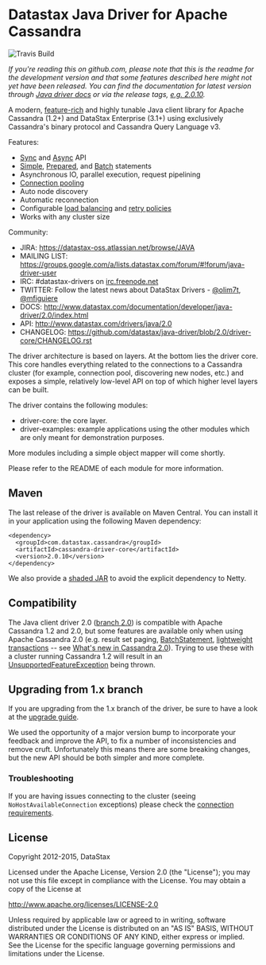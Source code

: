 # Datastax Java Driver for Apache Cassandra

![Travis Build](https://travis-ci.org/datastax/java-driver.svg?branch=2.0)

*If you're reading this on github.com, please note that this is the readme
for the development version and that some features described here might
not yet have been released. You can find the documentation for latest
version through [Java driver
docs](http://datastax.github.io/java-driver/) or via the release tags,
[e.g.
2.0.10](https://github.com/datastax/java-driver/tree/2.0.10).*

A modern, [feature-rich](features/) and highly tunable Java client
library for Apache Cassandra (1.2+) and DataStax Enterprise (3.1+) using
exclusively Cassandra's binary protocol and Cassandra Query Language v3.

Features:

* [Sync][sync] and [Async][async] API
* [Simple][simple_st], [Prepared][prepared_st], and [Batch][batch_st] statements
* Asynchronous IO, parallel execution, request pipelining
* [Connection pooling][pool]
* Auto node discovery
* Automatic reconnection
* Configurable [load balancing][lbp] and [retry policies][retry_policy]
* Works with any cluster size

[sync]: http://datastax.com/drivers/java/2.0/com/datastax/driver/core/Session.html#execute(com.datastax.driver.core.Statement)
[async]: http://datastax.com/drivers/java/2.0/com/datastax/driver/core/Session.html#executeAsync(com.datastax.driver.core.Statement)
[simple_st]: http://datastax.com/drivers/java/2.0/com/datastax/driver/core/SimpleStatement.html
[prepared_st]: http://datastax.com/drivers/java/2.0/com/datastax/driver/core/Session.html#prepare(com.datastax.driver.core.RegularStatement)
[batch_st]: http://datastax.com/drivers/java/2.0/com/datastax/driver/core/BatchStatement.html
[pool]: http://datastax.com/drivers/java/2.0/com/datastax/driver/core/PoolingOptions.html
[lbp]: http://datastax.com/drivers/java/2.0/com/datastax/driver/core/policies/LoadBalancingPolicy.html
[retry_policy]: http://datastax.com/drivers/java/2.0/com/datastax/driver/core/policies/RetryPolicy.html

Community:

- JIRA: https://datastax-oss.atlassian.net/browse/JAVA
- MAILING LIST: https://groups.google.com/a/lists.datastax.com/forum/#!forum/java-driver-user
- IRC: #datastax-drivers on [irc.freenode.net](http://freenode.net)
- TWITTER: Follow the latest news about DataStax Drivers - [@olim7t](http://twitter.com/olim7t), [@mfiguiere](http://twitter.com/mfiguiere)
- DOCS: http://www.datastax.com/documentation/developer/java-driver/2.0/index.html
- API: http://www.datastax.com/drivers/java/2.0
- CHANGELOG: https://github.com/datastax/java-driver/blob/2.0/driver-core/CHANGELOG.rst

The driver architecture is based on layers. At the bottom lies the driver core.
This core handles everything related to the connections to a Cassandra
cluster (for example, connection pool, discovering new nodes, etc.) and exposes a simple,
relatively low-level API on top of which higher level layers can be built.

The driver contains the following modules:

- driver-core: the core layer.
- driver-examples: example applications using the other modules which are
  only meant for demonstration purposes.

More modules including a simple object mapper will come shortly.

Please refer to the README of each module for more information.

## Maven

The last release of the driver is available on Maven Central. You can install
it in your application using the following Maven dependency:

    <dependency>
      <groupId>com.datastax.cassandra</groupId>
      <artifactId>cassandra-driver-core</artifactId>
      <version>2.0.10</version>
    </dependency>

We also provide a [shaded JAR](http://datastax.github.io/java-driver/features/shaded_jar/)
to avoid the explicit dependency to Netty.

## Compatibility

The Java client driver 2.0 ([branch 2.0](https://github.com/datastax/java-driver/tree/2.0)) is compatible with Apache
Cassandra 1.2 and 2.0, but some features are available only when using Apache Cassandra 2.0 (e.g. result set paging,
[BatchStatement](https://github.com/datastax/java-driver/blob/2.0/driver-core/src/main/java/com/datastax/driver/core/BatchStatement.java), 
[lightweight transactions](http://www.datastax.com/documentation/cql/3.1/cql/cql_using/use_ltweight_transaction_t.html) 
-- see [What's new in Cassandra 2.0](http://www.datastax.com/documentation/cassandra/2.0/cassandra/features/features_key_c.html)). 
Trying to use these with a cluster running Cassandra 1.2 will result in 
an [UnsupportedFeatureException](https://github.com/datastax/java-driver/blob/2.0/driver-core/src/main/java/com/datastax/driver/core/exceptions/UnsupportedFeatureException.java) being thrown.

## Upgrading from 1.x branch

If you are upgrading from the 1.x branch of the driver, be sure to have a look at
the [upgrade guide](https://github.com/datastax/java-driver/blob/2.0/driver-core/Upgrade_guide_to_2.0.rst).

We used the opportunity of a major version bump to incorporate your feedback and improve the API, 
to fix a number of inconsistencies and remove cruft. 
Unfortunately this means there are some breaking changes, but the new API should be both simpler and more complete.

### Troubleshooting

If you are having issues connecting to the cluster (seeing `NoHostAvailableConnection` exceptions) please check the 
[connection requirements](https://github.com/datastax/java-driver/wiki/Connection-requirements).

## License
Copyright 2012-2015, DataStax

Licensed under the Apache License, Version 2.0 (the "License");
you may not use this file except in compliance with the License.
You may obtain a copy of the License at

http://www.apache.org/licenses/LICENSE-2.0

Unless required by applicable law or agreed to in writing, software
distributed under the License is distributed on an "AS IS" BASIS,
WITHOUT WARRANTIES OR CONDITIONS OF ANY KIND, either express or implied.
See the License for the specific language governing permissions and
limitations under the License.
